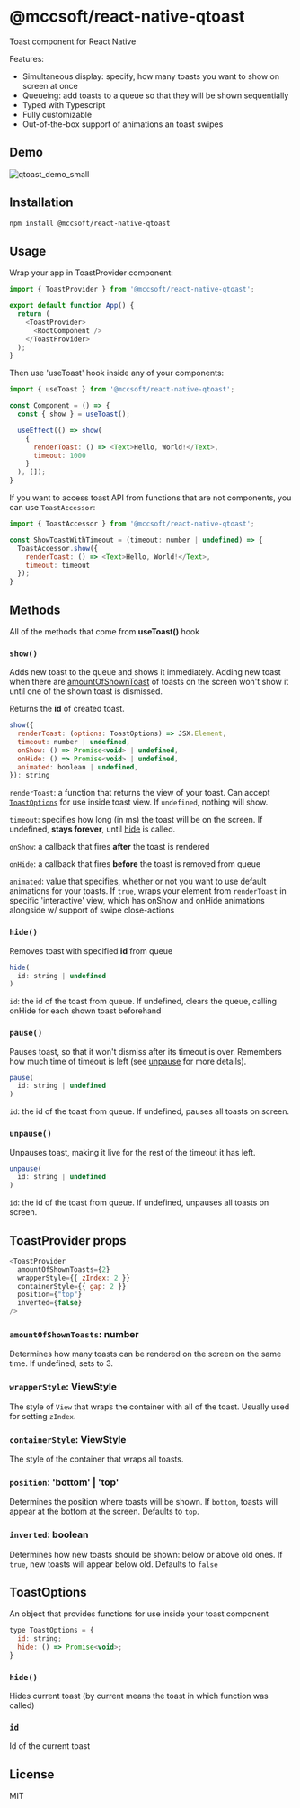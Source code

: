 # @mccsoft/react-native-qtoast

Toast component for React Native

Features:
- Simultaneous display: specify, how many toasts you want to show on screen at once
- Queueing: add toasts to a queue so that they will be shown sequentially
- Typed with Typescript
- Fully customizable
- Out-of-the-box support of animations an toast swipes

## Demo

![qtoast_demo_small](https://github.com/mccsoft/react-native-qtoast/assets/101555696/671dd688-65c7-4bba-a826-cdc9cefe22ce)

## Installation

```sh
npm install @mccsoft/react-native-qtoast
```

## Usage

Wrap your app in ToastProvider component:

```js
import { ToastProvider } from '@mccsoft/react-native-qtoast';

export default function App() {
  return (
    <ToastProvider>
      <RootComponent />
    </ToastProvider>
  );
}
```

Then use 'useToast' hook inside any of your components:
```js
import { useToast } from '@mccsoft/react-native-qtoast';

const Component = () => {
  const { show } = useToast();

  useEffect(() => show(
    {
      renderToast: () => <Text>Hello, World!</Text>,
      timeout: 1000
    }
  ), []);
}
```

If you want to access toast API from functions that are not components, you can use `ToastAccessor`:
```js
import { ToastAccessor } from '@mccsoft/react-native-qtoast';

const ShowToastWithTimeout = (timeout: number | undefined) => {
  ToastAccessor.show({
    renderToast: () => <Text>Hello, World!</Text>,
    timeout: timeout
  });
}

```

## Methods

All of the methods that come from **useToast()** hook

### `show()`

Adds new toast to the queue and shows it immediately. Adding new toast when there are [amountOfShownToast](#amountofshowntoasts) of toasts on the screen won't show it until one of the shown toast is dismissed.

Returns the **id** of created toast.

```js
show({
  renderToast: (options: ToastOptions) => JSX.Element,
  timeout: number | undefined,
  onShow: () => Promise<void> | undefined,
  onHide: () => Promise<void> | undefined,
  animated: boolean | undefined,
}): string
```

`renderToast`: a function that returns the view of your toast. Can accept [`ToastOptions`](#toastoptions) for use inside toast view. If `undefined`, nothing will show.

`timeout`: specifies how long (in ms) the toast will be on the screen. If undefined, **stays forever**, until [hide]() is called.

`onShow`: a callback that fires **after** the toast is rendered

`onHide`: a callback that fires **before** the toast is removed from queue

`animated`: value that specifies, whether or not you want to use default animations for your toasts. If `true`, wraps your element from `renderToast` in specific 'interactive' view, which has onShow and onHide animations alongside w/ support of swipe close-actions

### `hide()`

Removes toast with specified **id** from queue

```js
hide(
  id: string | undefined
)
```

`id`: the id of the toast from queue. If undefined, clears the queue, calling onHide for each shown toast beforehand

### `pause()`

Pauses toast, so that it won't dismiss after its timeout is over. Remembers how much time of timeout is left (see [unpause](#unpause) for more details).

```js
pause(
  id: string | undefined
)
```

`id`: the id of the toast from queue. If undefined, pauses all toasts on screen.

### `unpause()`

Unpauses toast, making it live for the rest of the timeout it has left.

```js
unpause(
  id: string | undefined
)
```

`id`: the id of the toast from queue. If undefined, unpauses all toasts on screen.

## ToastProvider props

```js
<ToastProvider
  amountOfShownToasts={2}
  wrapperStyle={{ zIndex: 2 }}
  containerStyle={{ gap: 2 }}
  position={"top"}
  inverted={false}
/>
```

### `amountOfShownToasts`: number

Determines how many toasts can be rendered on the screen on the same time. If undefined, sets to 3.

### `wrapperStyle`: ViewStyle

The style of `View` that wraps the container with all of the toast. Usually used for setting `zIndex`.

### `containerStyle`: ViewStyle

The style of the container that wraps all toasts.

### `position`: 'bottom' | 'top'

Determines the position where toasts will be shown. If `bottom`, toasts will appear at the bottom at the screen. Defaults to `top`.

### `inverted`: boolean

Determines how new toasts should be shown: below or above old ones. If `true`, new toasts will appear below old. Defaults to `false`

## ToastOptions

An object that provides functions for use inside your toast component

```js
type ToastOptions = {
  id: string;
  hide: () => Promise<void>;
}
```

### `hide()`

Hides current toast (by current means the toast in which function was called)

### `id`

Id of the current toast

## License

MIT
